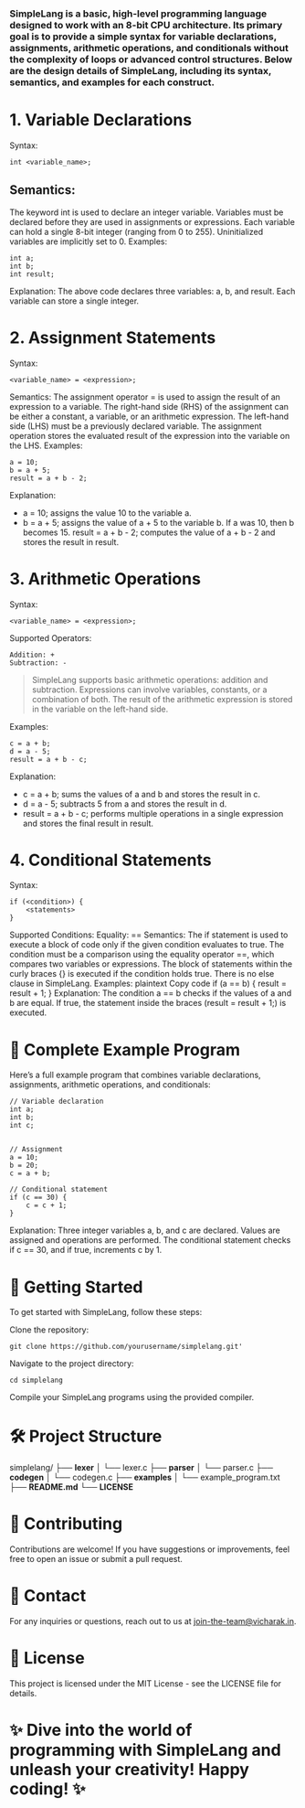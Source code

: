 ### SimpleLang is a basic, high-level programming language designed to work with an 8-bit CPU architecture. Its primary goal is to provide a simple syntax for variable declarations, assignments, arithmetic operations, and conditionals without the complexity of loops or advanced control structures. Below are the design details of SimpleLang, including its syntax, semantics, and examples for each construct.

# 1. Variable Declarations
Syntax:
```
int <variable_name>;
```
## Semantics:
The keyword int is used to declare an integer variable.
Variables must be declared before they are used in assignments or expressions.
Each variable can hold a single 8-bit integer (ranging from 0 to 255).
Uninitialized variables are implicitly set to 0.
Examples:
```
int a;
int b;
int result;
```

Explanation:
The above code declares three variables: a, b, and result. Each variable can store a single integer.
# 2. Assignment Statements
Syntax:
```
<variable_name> = <expression>;
```
Semantics:
The assignment operator = is used to assign the result of an expression to a variable.
The right-hand side (RHS) of the assignment can be either a constant, a variable, or an arithmetic expression.
The left-hand side (LHS) must be a previously declared variable.
The assignment operation stores the evaluated result of the expression into the variable on the LHS.
Examples:
```
a = 10;
b = a + 5;
result = a + b - 2;
```
Explanation:
* a = 10; assigns the value 10 to the variable a.
* b = a + 5; assigns the value of a + 5 to the variable b. If a was 10, then b becomes 15.
result = a + b - 2; computes the value of a + b - 2 and stores the result in result.

# 3. Arithmetic Operations
Syntax:
```
<variable_name> = <expression>;
```
Supported Operators:
```
Addition: +
Subtraction: -
```

>SimpleLang supports basic arithmetic operations: addition and subtraction.
Expressions can involve variables, constants, or a combination of both.
The result of the arithmetic expression is stored in the variable on the left-hand side.

Examples:
```
c = a + b;
d = a - 5;
result = a + b - c;
```
Explanation:
* c = a + b; sums the values of a and b and stores the result in c.
* d = a - 5; subtracts 5 from a and stores the result in d.
* result = a + b - c; performs multiple operations in a single expression and stores the final result in result.

# 4. Conditional Statements
Syntax:
```
if (<condition>) {
    <statements>
}
```
Supported Conditions:
Equality: ==
Semantics:
The if statement is used to execute a block of code only if the given condition evaluates to true.
The condition must be a comparison using the equality operator ==, which compares two variables or expressions.
The block of statements within the curly braces {} is executed if the condition holds true.
There is no else clause in SimpleLang.
Examples:
plaintext
Copy code
if (a == b) {
    result = result + 1;
}
Explanation:
The condition a == b checks if the values of a and b are equal. If true, the statement inside the braces (result = result + 1;) is executed.


# 📜 Complete Example Program
Here’s a full example program that combines variable declarations, assignments, arithmetic operations, and conditionals:

```
// Variable declaration
int a;
int b;
int c;


// Assignment
a = 10;
b = 20;
c = a + b;

// Conditional statement
if (c == 30) {
    c = c + 1;
}
```
Explanation:
Three integer variables a, b, and c are declared.
Values are assigned and operations are performed.
The conditional statement checks if c == 30, and if true, increments c by 1.

# 🚀 Getting Started
To get started with SimpleLang, follow these steps:

Clone the repository:
```
git clone https://github.com/yourusername/simplelang.git'
```

Navigate to the project directory:
```
cd simplelang
```
Compile your SimpleLang programs using the provided compiler.

# 🛠️ Project Structure

simplelang/
├── **lexer**
│   └── lexer.c
├── **parser**
│   └── parser.c
├── **codegen**
│   └── codegen.c
├── **examples**
│   └── example_program.txt
├── **README.md**
└── **LICENSE**


# 📅 Contributing
Contributions are welcome! If you have suggestions or improvements, feel free to open an issue or submit a pull request.

# 📧 Contact
For any inquiries or questions, reach out to us at join-the-team@vicharak.in.

# 🎉 License
This project is licensed under the MIT License - see the LICENSE file for details.

# ✨ Dive into the world of programming with SimpleLang and unleash your creativity! Happy coding! ✨
